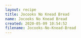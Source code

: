 ```yaml
---
layout: recipe
title: Jocooks No Knead Bread
name: Jocooks No Knead Bread
created: 2020-05-09 10:54:52
filename: Jocooks-No-Knead-Bread
---
```

